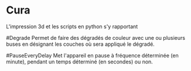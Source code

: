 # Cura
L'impression 3d et les scripts en python s'y rapportant

#Degrade
Permet de faire des dégradés de couleur avec une ou plusieurs buses en désignant les couches où sera appliqué le dégradé.

#PauseEveryDelay
Met l'appareil en pause à fréquence déterminée (en minute), pendant un temps déterminé (en secondes) ou non.
